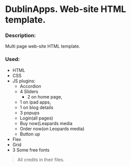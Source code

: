 # DublinApps. Web-site HTML template.
### Description:
Multi page web-site HTML template. 
### Used:
 - HTML
 - CSS
 - JS plugins:
   - Accordion
   - 4 Sliders
	  - 2 on home page,
    - 1 on ipad apps,
    - 1 on blog details		
   - 3 popups
    - Login(all pages)
    - Buy now(Leapards media
    - Order now(on Leopards media)
   - Button up
 - Flex
 - Grid
 - 3 Some free fonts
 
 > All credits in their files.
